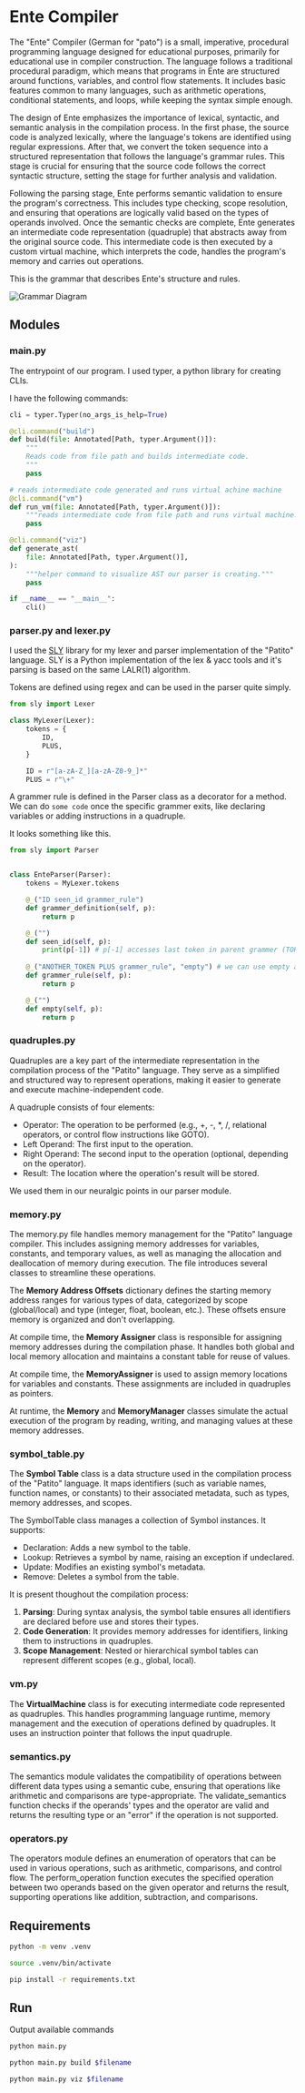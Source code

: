 # Ente Compiler

The "Ente" Compiler (German for "pato") is a small, imperative, procedural programming language designed for educational purposes, primarily for educational use in compiler construction. The language follows a traditional procedural paradigm, which means that programs in Ente are structured around functions, variables, and control flow statements. It includes basic features common to many languages, such as arithmetic operations, conditional statements, and loops, while keeping the syntax simple enough.

The design of Ente emphasizes the importance of lexical, syntactic, and semantic analysis in the compilation process. In the first phase, the source code is analyzed lexically, where the language's tokens are identified using regular expressions. After that, we convert the token sequence into a structured representation that follows the language's grammar rules. This stage is crucial for ensuring that the source code follows the correct syntactic structure, setting the stage for further analysis and validation.

Following the parsing stage, Ente performs semantic validation to ensure the program's correctness. This includes type checking, scope resolution, and ensuring that operations are logically valid based on the types of operands involved. Once the semantic checks are complete, Ente generates an intermediate code representation (quadruple) that abstracts away from the original source code. This intermediate code is then executed by a custom virtual machine, which interprets the code, handles the program's memory and carries out operations.

This is the grammar that describes Ente's structure and rules.

![Grammar Diagram](https://github.com/dhinogz/ente-compiler/blob/main/ente-grammar.png)

## Modules 

### main.py
The entrypoint of our program. I used typer, a python library for creating CLIs. 

I have the following commands:

```python
cli = typer.Typer(no_args_is_help=True)

@cli.command("build")
def build(file: Annotated[Path, typer.Argument()]):
    """
    Reads code from file path and builds intermediate code.
    """
    pass

# reads intermediate code generated and runs virtual achine machine
@cli.command("vm")
def run_vm(file: Annotated[Path, typer.Argument()]):
    """reads intermediate code from file path and runs virtual machine."""
    pass

@cli.command("viz")
def generate_ast(
    file: Annotated[Path, typer.Argument()],
):
    """helper command to visualize AST our parser is creating."""
    pass

if __name__ == "__main__":
    cli()
```

### parser.py and lexer.py
I used the [SLY](https://sly.readthedocs.io/) library for my lexer and parser implementation of the "Patito" language. SLY is a Python implementation of the lex & yacc tools and it's parsing is based on the same LALR(1) algorithm.

Tokens are defined using regex and can be used in the parser quite simply.

```python
from sly import Lexer

class MyLexer(Lexer):
    tokens = {
        ID,
        PLUS,
    }

    ID = r"[a-zA-Z_][a-zA-Z0-9_]*"
    PLUS = r"\+"
```

A grammer rule is defined in the Parser class as a decorator for a method. We can do `some code` once the specific grammer exits, like declaring variables or adding instructions in a quadruple.

It looks something like this.

```python
from sly import Parser


class EnteParser(Parser):
    tokens = MyLexer.tokens

    @_("ID seen_id grammer_rule")
    def grammer_definition(self, p):
        return p

    @_("")
    def seen_id(self, p):
        print(p[-1]) # p[-1] accesses last token in parent grammer (TOKEN)
        
    @_("ANOTHER_TOKEN PLUS grammer_rule", "empty") # we can use empty as a base case
    def grammer_rule(self, p):
        return p

    @_("")
    def empty(self, p):
        return p
```


### quadruples.py
Quadruples are a key part of the intermediate representation in the compilation process of the "Patito" language. They serve as a simplified and structured way to represent operations, making it easier to generate and execute machine-independent code.

A quadruple consists of four elements:

- Operator: The operation to be performed (e.g., +, -, *, /, relational operators, or control flow instructions like GOTO).
- Left Operand: The first input to the operation.
- Right Operand: The second input to the operation (optional, depending on the operator).
- Result: The location where the operation's result will be stored.

We used them in our neuralgic points in our parser module.

### memory.py
The memory.py file handles memory management for the "Patito" language compiler. This includes assigning memory addresses for variables, constants, and temporary values, as well as managing the allocation and deallocation of memory during execution. The file introduces several classes to streamline these operations.

The **Memory Address Offsets** dictionary defines the starting memory address ranges for various types of data, categorized by scope (global/local) and type (integer, float, boolean, etc.). These offsets ensure memory is organized and don't overlapping.

At compile time, the **Memory Assigner** class is responsible for assigning memory addresses during the compilation phase. It handles both global and local memory allocation and maintains a constant table for reuse of values.

At compile time, the **MemoryAssigner** is used to assign memory locations for variables and constants. These assignments are included in quadruples as pointers. 

At runtime, the **Memory** and **MemoryManager** classes simulate the actual execution of the program by reading, writing, and managing values at these memory addresses.


### symbol_table.py
The **Symbol Table** class is a data structure used in the compilation process of the "Patito" language. It maps identifiers (such as variable names, function names, or constants) to their associated metadata, such as types, memory addresses, and scopes.

The SymbolTable class manages a collection of Symbol instances. It supports:

- Declaration: Adds a new symbol to the table.
- Lookup: Retrieves a symbol by name, raising an exception if undeclared.
- Update: Modifies an existing symbol's metadata.
- Remove: Deletes a symbol from the table.

It is present thoughout the compilation process:

1. **Parsing**: During syntax analysis, the symbol table ensures all identifiers are declared before use and stores their types.
2. **Code Generation**: It provides memory addresses for identifiers, linking them to instructions in quadruples.
3. **Scope Management**: Nested or hierarchical symbol tables can represent different scopes (e.g., global, local).


### vm.py
The **VirtualMachine** class is for executing intermediate code represented as quadruples. This handles programming language runtime, memory management and the execution of operations defined by quadruples. It uses an instruction pointer that follows the input quadruple.

### semantics.py
The semantics module validates the compatibility of operations between different data types using a semantic cube, ensuring that operations like arithmetic and comparisons are type-appropriate. The validate_semantics function checks if the operands' types and the operator are valid and returns the resulting type or an "error" if the operation is not supported.

### operators.py
The operators module defines an enumeration of operators that can be used in various operations, such as arithmetic, comparisons, and control flow. The perform_operation function executes the specified operation between two operands based on the given operator and returns the result, supporting operations like addition, subtraction, and comparisons.

## Requirements

```bash
python -m venv .venv
```

```bash
source .venv/bin/activate
```

```bash
pip install -r requirements.txt
```

## Run

Output available commands
```bash
python main.py
```

```bash
python main.py build $filename
```

```bash
python main.py viz $filename
```

